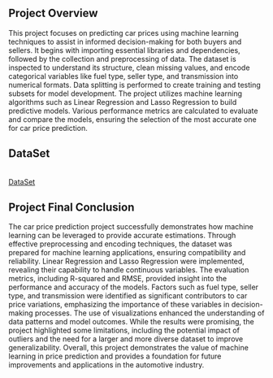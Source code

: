 ## Project Overview
This project focuses on predicting car prices using machine learning techniques to assist in informed decision-making for both buyers and sellers. It begins with importing essential libraries and dependencies, followed by the collection and preprocessing of data. The dataset is inspected to understand its structure, clean missing values, and encode categorical variables like fuel type, seller type, and transmission into numerical formats. Data splitting is performed to create training and testing subsets for model development. The project utilizes machine learning algorithms such as Linear Regression and Lasso Regression to build predictive models. Various performance metrics are calculated to evaluate and compare the models, ensuring the selection of the most accurate one for car price prediction.

## DataSet
<br>
<a href="https://github.com/SandaminiW/Car-Price-Prediction/blob/main/car%20data.csv">DataSet</a>

## Project Final Conclusion
The car price prediction project successfully demonstrates how machine learning can be leveraged to provide accurate estimations. Through effective preprocessing and encoding techniques, the dataset was prepared for machine learning applications, ensuring compatibility and reliability. Linear Regression and Lasso Regression were implemented, revealing their capability to handle continuous variables. The evaluation metrics, including R-squared and RMSE, provided insight into the performance and accuracy of the models. Factors such as fuel type, seller type, and transmission were identified as significant contributors to car price variations, emphasizing the importance of these variables in decision-making processes. The use of visualizations enhanced the understanding of data patterns and model outcomes. While the results were promising, the project highlighted some limitations, including the potential impact of outliers and the need for a larger and more diverse dataset to improve generalizability. Overall, this project demonstrates the value of machine learning in price prediction and provides a foundation for future improvements and applications in the automotive industry.
